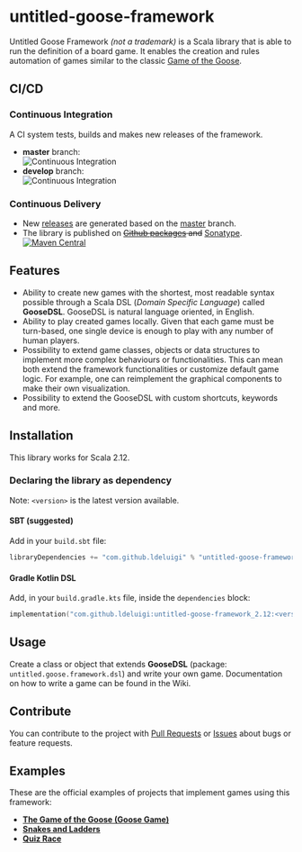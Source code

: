 # untitled-goose-framework
Untitled Goose Framework _(not a trademark)_ is a Scala library that is able to run the definition of a board game. It enables the creation and rules automation of games similar to the classic [Game of the Goose](https://en.wikipedia.org/wiki/Game_of_the_Goose).

## CI/CD
### Continuous Integration
A CI system tests, builds and makes new releases of the framework.
- __master__ branch:  
![Continuous Integration](https://github.com/ldeluigi/untitled-goose-framework/workflows/Continuous%20Integration/badge.svg?branch=master)
- __develop__ branch:  
![Continuous Integration](https://github.com/ldeluigi/untitled-goose-framework/workflows/Continuous%20Integration/badge.svg?branch=develop)
### Continuous Delivery
- New [releases](https://github.com/ldeluigi/untitled-goose-framework/releases) are generated based on the [master](https://github.com/ldeluigi/untitled-goose-framework/tree/master) branch.  
- The library is published on ~~[Github packages](https://github.com/ldeluigi?tab=packages&repo_name=untitled-goose-framework) and~~ [Sonatype](https://search.maven.org/artifact/com.github.ldeluigi/untitled-goose-framework_2.12).  
[![Maven Central](https://img.shields.io/maven-central/v/com.github.ldeluigi/untitled-goose-framework_2.12.svg?label=Maven%20Central)](https://search.maven.org/search?q=g:%22com.github.ldeluigi%22%20AND%20a:%22untitled-goose-framework_2.12%22)

## Features
- Ability to create new games with the shortest, most readable syntax possible through a Scala DSL (_Domain Specific Language_) called **GooseDSL**.
  GooseDSL is natural language oriented, in English.
- Ability to play created games locally. Given that each game must be turn-based, one single device is enough to play with any number of human players.
- Possibility to extend game classes, objects or data structures to implement more complex behaviours or functionalities. This can mean both extend the framework functionalities or customize default game logic. For example, one can reimplement the graphical components to make their own visualization.
- Possibility to extend the GooseDSL with custom shortcuts, keywords and more.

## Installation
This library works for Scala 2.12.

### Declaring the library as dependency
Note: `<version>` is the latest version available.
#### SBT (suggested)
Add in your `build.sbt` file:
```scala
libraryDependencies += "com.github.ldeluigi" % "untitled-goose-framework_2.12" % "<version>"
```
#### Gradle Kotlin DSL
Add, in your `build.gradle.kts` file, inside the `dependencies` block:
```kotlin
implementation("com.github.ldeluigi:untitled-goose-framework_2.12:<version>")
```

## Usage
Create a class or object that extends __GooseDSL__ (package: `untitled.goose.framework.dsl`) and write your own game. Documentation on how to write a game can be found in the Wiki.

## Contribute
You can contribute to the project with [Pull Requests](https://github.com/ldeluigi/untitled-goose-framework/pulls) or [Issues](https://github.com/ldeluigi/untitled-goose-framework/issues) about bugs or feature requests.

## Examples
These are the official examples of projects that implement games using this framework:
- __[The Game of the Goose (Goose Game)](https://github.com/ldeluigi/goose-game)__
- __[Snakes and Ladders](https://github.com/ldeluigi/snakes-and-ladders)__
- __[Quiz Race](https://github.com/ldeluigi/quiz-race)__

